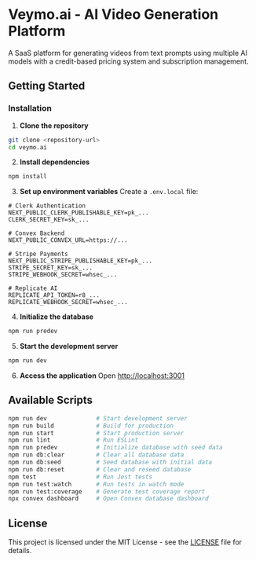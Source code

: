 # Veymo.ai - AI Video Generation Platform

A SaaS platform for generating videos from text prompts using multiple AI models with a credit-based pricing system and subscription management.

## Getting Started

### Installation

1. **Clone the repository**
```bash
git clone <repository-url>
cd veymo.ai
```

2. **Install dependencies**
```bash
npm install
```

3. **Set up environment variables**
Create a `.env.local` file:
```env
# Clerk Authentication
NEXT_PUBLIC_CLERK_PUBLISHABLE_KEY=pk_...
CLERK_SECRET_KEY=sk_...

# Convex Backend
NEXT_PUBLIC_CONVEX_URL=https://...

# Stripe Payments
NEXT_PUBLIC_STRIPE_PUBLISHABLE_KEY=pk_...
STRIPE_SECRET_KEY=sk_...
STRIPE_WEBHOOK_SECRET=whsec_...

# Replicate AI
REPLICATE_API_TOKEN=r8_...
REPLICATE_WEBHOOK_SECRET=whsec_...
```

4. **Initialize the database**
```bash
npm run predev
```

5. **Start the development server**
```bash
npm run dev
```

6. **Access the application**
Open [http://localhost:3001](http://localhost:3001)

## Available Scripts

```bash
npm run dev              # Start development server
npm run build            # Build for production
npm run start            # Start production server
npm run lint             # Run ESLint
npm run predev           # Initialize database with seed data
npm run db:clear         # Clear all database data
npm run db:seed          # Seed database with initial data
npm run db:reset         # Clear and reseed database
npm test                 # Run Jest tests
npm run test:watch       # Run tests in watch mode
npm run test:coverage    # Generate test coverage report
npx convex dashboard     # Open Convex database dashboard
```

## License

This project is licensed under the MIT License - see the [LICENSE](LICENSE) file for details.